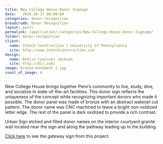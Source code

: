 ```yaml
---
title: New College House Donor Signage
date:   2016-10-17 00:00:00
categories: donor-recognition
breadcrumb: Donor Recognition
layout: posts
permalink: /application/:categories/New-College-House-Donor-Signage/
folder: donor-recognition
client:
  name: Intech Construction | University of Pennsylvania
  site: http://www.intechconstruction.com
design: 
  name: Bohlin Cywinski Jackson
  site: http://bcj.com/
image: bronze-monument-1.jpg
count_of_image: 4
---
```

<div class="col-xs-12 col-sm-12 col-md-12 col-lg-12">
  <div class="fotorama application-item__slider" data-nav="thumbs" data-thumbheight="109" border-width="3">
    <a {{ href | img : "fotorama/bronze-monument-1.jpg" }}></a>
    <a {{ href | img : "fotorama/bronze-monument-2.jpg" }}></a>
    <a {{ href | img : "fotorama/bronze-monument-3.jpg" }}></a>
    <a {{ href | img : "fotorama/bronze-monument-4.jpg" }}></a>
    
  </div>
  <div class="visible-xs application-item__icon-slider">
      <i class="icon-swipe"></i>
    </div>
<p class="application-item__content application-item__content--bottom">
    New College House brings together Penn’s community to live, study, dine, and socialize in state-of-the-art facilities. This donor sign reflects the uniqueness of the concept while recognizing important donors who made it possible.  The donor panel was made of bronze with an abstract waterjet cut pattern.  The donor name was CNC machined to leave a bright non-oxidized letter edge.  The rest of the panel is dark oxidized to provide a rich contrast.
  </p>
<p class="application-item__content application-item__content--bottom">
    Urban Sign etched and filled donor names on the interior courtyard granite wall located near the sign and along the pathway leading up to the building.
  </p>
<p class="application-item__content application-item__content--bottom">
    <a href='/application/donor-recognition/Luminous-Bronze-Wall/'>Click here</a> to see the gateway sign from this project.
  </p>
</div>
